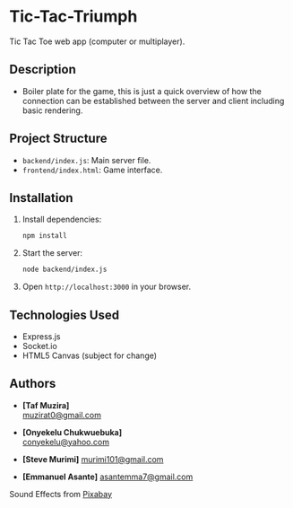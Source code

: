 # Tic-Tac-Triumph
Tic Tac Toe web app (computer or multiplayer).

## Description
- Boiler plate for the game, this is just a quick overview of how the connection can be established between the server and client including basic rendering.

## Project Structure
- `backend/index.js`: Main server file.
- `frontend/index.html`: Game interface.

## Installation
1. Install dependencies:
    ```sh
    npm install
    ```
2. Start the server:
    ```sh
    node backend/index.js
    ```
3. Open `http://localhost:3000` in your browser.

## Technologies Used
- Express.js
- Socket.io
- HTML5 Canvas (subject for change)

## Authors
- **[Taf Muzira]**  
[muzirat0@gmail.com](mailto:muzirat0@gmail.com)

- **[Onyekelu Chukwuebuka]**  
[conyekelu@yahoo.com](mailto:conyekelu@yahoo.com)

- **[Steve Murimi]**
[murimi101@gmail.com](mailto:murimi101@gmail.com)

- **[Emmanuel Asante]**
[asantemma7@gmail.com](mailto:asantemma7@gmail.com)


Sound Effects from <a href="https://pixabay.com/?utm_source=link-attribution&utm_medium=referral&utm_campaign=music&utm_content=6185">Pixabay</a>